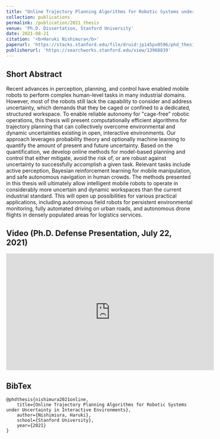 ```yaml
---
title: "Online Trajectory Planning Algorithms for Robotic Systems under Uncertainty in Interactive Environments"
collection: publications
permalink: /publication/2021_thesis
venue: 'Ph.D. Dissertation, Stanford University'
date: 2021-08-21
citation: '<b>Haruki Nishimura</b>'
paperurl: 'https://stacks.stanford.edu/file/druid:jp145pv0596/phd_thesis_submission_nishimura_08172021-augmented.pdf'
publisherurl: 'https://searchworks.stanford.edu/view/13968839'
---
```



## Short Abstract
Recent advances in perception, planning, and control have enabled mobile robots to perform complex human-level
tasks in many industrial domains. However, most of the robots still lack the capability to consider and address
uncertainty, which demands that they be caged or confined to a dedicated, structured workspace. To enable reliable
autonomy for "cage-free" robotic operations, this thesis will present computationally efficient algorithms for 
trajectory planning that can collectively overcome environmental and dynamic uncertainties existing in open, interactive
environments. Our approach leverages probability theory and optionally machine learning to quantify the amount of
present and future uncertainty. Based on the quantification, we develop online methods for model-based planning and
control that either mitigate, avoid the risk of, or are robust against uncertainty to successfully accomplish a given 
task. Relevant tasks include active perception, Bayesian reinforcement learning for mobile manipulation, and safe
autonomous navigation in human crowds. The methods presented in this thesis will ultimately allow intelligent mobile
robots to operate in considerably more uncertain and dynamic workspaces than the current industrial standard. This
will open up possibilities for various practical applications, including autonomous field robots for persistent
environmental monitoring, fully automated driving on urban roads, and autonomous drone flights in densely populated
areas for logistics services.


## Video (Ph.D. Defense Presentation, July 22, 2021)
<iframe width="560" height="315" src="https://www.youtube.com/embed/-vW9EcojrYA" title="YouTube video player" 
frameborder="0" allow="accelerometer; autoplay; clipboard-write; encrypted-media; gyroscope; picture-in-picture" 
allowfullscreen></iframe>


## BibTex
```
@phdthesis{nishimura2021online,
    title={Online Trajectory Planning Algorithms for Robotic Systems under Uncertainty in Interactive Environments},
    author={Nishimiura, Haruki},
    school={Stanford University},
    year={2021}
}
```
